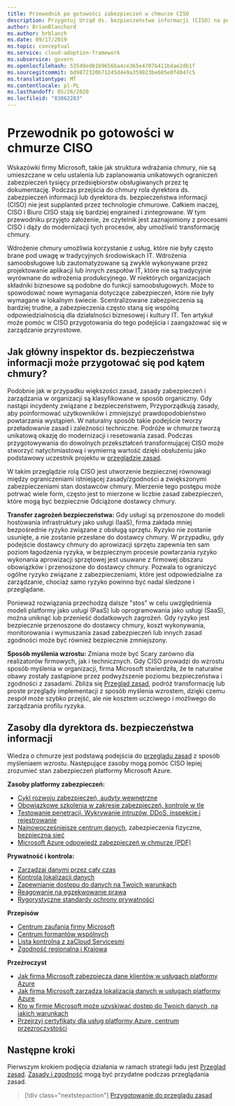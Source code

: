 ```yaml
---
title: Przewodnik po gotowości zabezpieczeń w chmurze CISO
description: Przygotuj Urząd ds. bezpieczeństwa informacji (CISO) na potrzeby transformacji w chmurze i zarządzania przyrostowego.
author: BrianBlanchard
ms.author: brblanch
ms.date: 09/17/2019
ms.topic: conceptual
ms.service: cloud-adoption-framework
ms.subservice: govern
ms.openlocfilehash: 53549ed01b9656ba4ce365e4707b411bdae2db1f
ms.sourcegitcommit: bd9872320b71245d4e9a359823be685e0f4047c5
ms.translationtype: MT
ms.contentlocale: pl-PL
ms.lasthandoff: 05/26/2020
ms.locfileid: "83862283"
---
```

<!-- cSpell:ignore CISO -->

# <a name="ciso-cloud-readiness-guide"></a>Przewodnik po gotowości w chmurze CISO

Wskazówki firmy Microsoft, takie jak struktura wdrażania chmury, nie są umieszczane w celu ustalenia lub zaplanowania unikatowych ograniczeń zabezpieczeń tysięcy przedsiębiorstw obsługiwanych przez tę dokumentację. Podczas przejścia do chmury rola dyrektora ds. zabezpieczeń informacji lub dyrektora ds. bezpieczeństwa informacji (CISO) nie jest supplanted przez technologie chmurowe. Całkiem inaczej, CISO i Biuro CISO stają się bardziej engrained i zintegrowane. W tym przewodniku przyjęto założenie, że czytelnik jest zaznajomiony z procesami CISO i dąży do modernizacji tych procesów, aby umożliwić transformację chmury.

Wdrożenie chmury umożliwia korzystanie z usług, które nie były często brane pod uwagę w tradycyjnych środowiskach IT. Wdrożenia samoobsługowe lub zautomatyzowane są zwykle wykonywane przez projektowanie aplikacji lub innych zespołów IT, które nie są tradycyjnie wyrównane do wdrożenia produkcyjnego. W niektórych organizacjach składniki biznesowe są podobne do funkcji samoobsługowych. Może to spowodować nowe wymagania dotyczące zabezpieczeń, które nie były wymagane w lokalnym świecie. Scentralizowane zabezpieczenia są bardziej trudne, a zabezpieczenia często staną się wspólną odpowiedzialnością dla działalności biznesowej i kultury IT. Ten artykuł może pomóc w CISO przygotowania do tego podejścia i zaangażować się w zarządzanie przyrostowe.

<!-- markdownlint-disable MD026 -->

## <a name="how-can-a-ciso-prepare-for-the-cloud"></a>Jak główny inspektor ds. bezpieczeństwa informacji może przygotować się pod kątem chmury?

Podobnie jak w przypadku większości zasad, zasady zabezpieczeń i zarządzania w organizacji są klasyfikowane w sposób organiczny. Gdy nastąpi incydenty związane z bezpieczeństwem, Przyporządkują zasady, aby poinformować użytkowników i zmniejszyć prawdopodobieństwo powtarzania wystąpień. W naturalny sposób takie podejście tworzy przeładowanie zasad i zależności techniczne. Podróże w chmurze tworzą unikatową okazję do modernizacji i resetowania zasad. Podczas przygotowywania do dowolnych przekształceń transformującej CISO może stworzyć natychmiastową i wymierną wartość dzięki obsłużeniu jako podstawowy uczestnik projektu w [przeglądzie zasad](./cloud-policy-review.md).

W takim przeglądzie rolą CISO jest utworzenie bezpiecznej równowagi między ograniczeniami istniejącej zasady/zgodności a zwiększonymi zabezpieczeniami stan dostawców chmury. Mierzenie tego postępu może potrwać wiele form, często jest to mierzone w liczbie zasad zabezpieczeń, które mogą być bezpiecznie Odciążone dostawcy chmury.

**Transfer zagrożeń bezpieczeństwa:** Gdy usługi są przenoszone do modeli hostowania infrastruktury jako usługi (IaaS), firma zakłada mniej bezpośrednie ryzyko związane z obsługą sprzętu. Ryzyko nie zostanie usunięte, a nie zostanie przesłane do dostawcy chmury. W przypadku, gdy podejście dostawcy chmury do aprowizacji sprzętu zapewnia ten sam poziom łagodzenia ryzyka, w bezpiecznym procesie powtarzania ryzyko wykonania aprowizacji sprzętowej jest usuwane z firmowej obszaru obowiązków i przenoszone do dostawcy chmury. Pozwala to ograniczyć ogólne ryzyko związane z zabezpieczeniami, które jest odpowiedzialne za zarządzanie, chociaż samo ryzyko powinno być nadal śledzone i przeglądane.

Ponieważ rozwiązania przechodzą dalsze "stos" w celu uwzględnienia modeli platformy jako usługi (PaaS) lub oprogramowania jako usługi (SaaS), można uniknąć lub przenieść dodatkowych zagrożeń. Gdy ryzyko jest bezpiecznie przenoszone do dostawcy chmury, koszt wykonywania, monitorowania i wymuszania zasad zabezpieczeń lub innych zasad zgodności może być również bezpiecznie zmniejszony.

**Sposób myślenia wzrostu:** Zmiana może być Scary zarówno dla realizatorów firmowych, jak i technicznych. Gdy CISO prowadzi do wzrostu sposób myślenia w organizacji, firma Microsoft stwierdziła, że te naturalne obawy zostały zastąpione przez podwyższenie poziomu bezpieczeństwa i zgodności z zasadami. Zbliża się [Przegląd zasad](./cloud-policy-review.md), podróż transformację lub proste przeglądy implementacji z sposób myślenia wzrostem, dzięki czemu zespół może szybko przejść, ale nie kosztem uczciwego i możliwego do zarządzania profilu ryzyka.

## <a name="resources-for-the-chief-information-security-officer"></a>Zasoby dla dyrektora ds. bezpieczeństwa informacji

Wiedza o chmurze jest podstawą podejścia do [przeglądu zasad](./cloud-policy-review.md) z sposób myśleniaem wzrostu. Następujące zasoby mogą pomóc CISO lepiej zrozumieć stan zabezpieczeń platformy Microsoft Azure.

<!-- docsTest:ignore "Security Response in the Cloud" -->

**Zasoby platformy zabezpieczeń:**

- [Cykl rozwoju zabezpieczeń, audyty wewnętrzne](https://www.microsoft.com/sdl)
- [Obowiązkowe szkolenia w zakresie zabezpieczeń, kontrole w tle](https://downloads.cloudsecurityalliance.org/star/self-assessment/StandardResponsetoRequestforInformationWindowsAzureSecurityPrivacy.docx)
- [Testowanie penetracji, Wykrywanie intruzów, DDoS, inspekcje i rejestrowanie](https://www.microsoft.com/security/business/operations)
- [Najnowocześniejsze centrum danych](https://www.microsoft.com/cloud-platform/global-datacenters), zabezpieczenia fizyczne, [bezpieczna sieć](https://docs.microsoft.com/azure/security/security-network-overview)
- [Microsoft Azure odpowiedź zabezpieczeń w chmurze (PDF)](https://aka.ms/securityresponsepaper)

**Prywatność i kontrola:**

- [Zarządzaj danymi przez cały czas](https://www.microsoft.com/trust-center/privacy/data-management)
- [Kontrola lokalizacji danych](https://www.microsoft.com/trust-center/privacy/data-location)
- [Zapewnianie dostępu do danych na Twoich warunkach](https://www.microsoft.com/trust-center/privacy/data-access)
- [Reagowanie na egzekwowanie prawa](https://www.microsoft.com/trust-center/privacy)
- [Rygorystyczne standardy ochrony prywatności](https://www.microsoft.com/trust-center/privacy)

<!-- docsTest:ignore "Cloud Services Due Diligence Checklist" -->

**Przepisów**

- [Centrum zaufania firmy Microsoft](https://www.microsoft.com/trust-center)
- [Centrum formantów wspólnych](https://www.microsoft.com/trust-center/compliance/compliance-overview)
- [Lista kontrolna z zaCloud Servicesmi](https://www.microsoft.com/trust-center/compliance/due-diligence-checklist)
- [Zgodność regionalna i Krajowa](https://www.microsoft.com/trust-center/compliance/regional-country-compliance)

**Przeźroczyst**

- [Jak firma Microsoft zabezpiecza dane klientów w usługach platformy Azure](https://www.microsoft.com/trust-center)
- [Jak firma Microsoft zarządza lokalizacją danych w usługach platformy Azure](https://azuredatacentermap.azurewebsites.net)
- [Kto w firmie Microsoft może uzyskiwać dostęp do Twoich danych, na jakich warunkach](https://www.microsoft.com/trust-center/privacy/data-access)
- [Przejrzyj certyfikaty dla usług platformy Azure, centrum przezroczystości](https://www.microsoft.com/trust-center/compliance/compliance-overview)

## <a name="next-steps"></a>Następne kroki

Pierwszym krokiem podjęcia działania w ramach strategii ładu jest [Przegląd zasad](./cloud-policy-review.md). [Zasady i zgodność](./index.md) mogą być przydatne podczas przeglądania zasad.

> [!div class="nextstepaction"]
> [Przygotowanie do przeglądu zasad](./cloud-policy-review.md)
